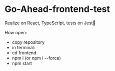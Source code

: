 # Go-Ahead-frontend-test

Realize on React, TypeScript, tests on Jest👾

How open:

- copy repository
- in terminal:
- cd frontend
- npm i (or npm i --force)
- npm start
